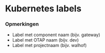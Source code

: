 # Kubernetes labels

### Opmerkingen
- Label met component naam (bijv. gateway)
- Label met OTAP naam (bijv. dev)
- Label met projectnaam (bijv. walhof)

